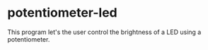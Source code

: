 # potentiometer-led

This program let's the user control the brightness of a LED using a potentiometer.